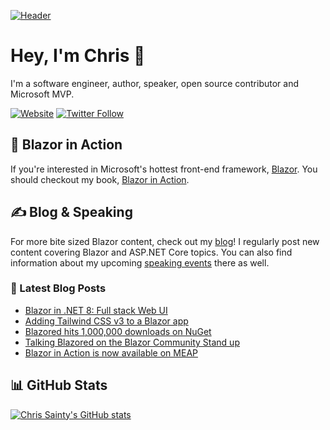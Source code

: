 [![Header](https://user-images.githubusercontent.com/6171719/136707681-666538d3-041f-4cbd-a178-f6d64fb678bd.jpg)](https://chrissainty.com)


# Hey, I'm Chris 👋
I'm a software engineer, author, speaker, open source contributor and Microsoft MVP.

[![Website](https://img.shields.io/website?label=ChrisSainty.com&style=for-the-badge&url=https%3A%2F%2Fchrissainty.com)](https://chrissainty.com)
[![Twitter Follow](https://img.shields.io/twitter/follow/chris_sainty?color=ff6600&logo=twitter&style=for-the-badge)](https://twitter.com/intent/follow?original_referer=https%3A%2F%2Fgithub.com%2Fchris_sainty&screen_name=chris_sainty)

## 📙 Blazor in Action
If you're interested in Microsoft's hottest front-end framework, [Blazor](https://blazor.net). You should checkout my book, [Blazor in Action](http://bit.ly/blazorinaction).

## ✍️ Blog & Speaking
For more bite sized Blazor content, check out my [blog](https://chrissainty.com)! I regularly post new content covering Blazor and ASP.NET Core topics. You can also find information about my upcoming [speaking events](https://chrissainty.com/speaking/) there as well.

### 📅 Latest Blog Posts

<!-- BLOG-POST-LIST:START -->
- [Blazor in .NET 8: Full stack Web UI](https://chrissainty.com/blazor-in-dotnet-8-full-stack-web-ui/)
- [Adding Tailwind CSS v3 to a Blazor app](https://chrissainty.com/adding-tailwind-css-v3-to-a-blazor-app/)
- [Blazored hits 1,000,000 downloads on NuGet](https://chrissainty.com/blazored-hits-1-000-000-downloads-on-nuget/)
- [Talking Blazored on the Blazor Community Stand up](https://chrissainty.com/talking-blazored-on-the-blazor-community-standup/)
- [Blazor in Action is now available on MEAP](https://chrissainty.com/blazor-in-action-is-now-available-on-meap/)
<!-- BLOG-POST-LIST:END -->

## 📊 GitHub Stats

[![Chris Sainty's GitHub stats](https://github-readme-stats.vercel.app/api?username=chrissainty&title_color=ff6600&bg_color=1d1f21&text_color=d6d6d6)](https://github.com/anuraghazra/github-readme-stats)
